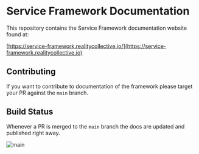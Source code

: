 # Service Framework Documentation

This repository contains the Service Framework documentation website found at:<br/>

[https://service-framework.realitycollective.io/](https://service-framework.realitycollective.io)

## Contributing

If you want to contribute to documentation of the framework please target your PR against the `main` branch.

## Build Status

Whenever a PR is merged to the `main` branch the docs are updated and published right away.

![main](https://github.com/realitycollective/com.realitycollective.service-framework-docs/actions/workflows/deploy.yml/badge.svg?branch=main)